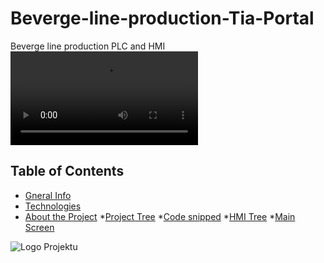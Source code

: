 # Beverge-line-production-Tia-Portal

 Beverge line production 
 PLC and HMI
![video](Documentation/video/video.mp4)

## Table of Contents
- [Gneral Info](#genralinfo)
- [Technologies](#technologies)
- [About the Project](#abouttheproject)
*[Project Tree](#projecttree)
*[Code snipped](#codesnipped)
*[HMI Tree](#hmitree)
*[Main Screen](#mainscreen)
 

![Logo Projektu](diagram.JPG)
